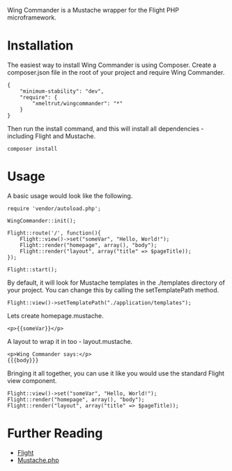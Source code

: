 Wing Commander is a Mustache wrapper for the Flight PHP microframework.

Installation
============

The easiest way to install Wing Commander is using Composer. Create a composer.json file in the root of your project and require Wing Commander.

    {
        "minimum-stability": "dev",
        "require": {
            "xmeltrut/wingcommander": "*"
        }
    }

Then run the install command, and this will install all dependencies - including Flight and Mustache.

    composer install

Usage
=====

A basic usage would look like the following.

    require 'vendor/autoload.php';

    WingCommander::init();

    Flight::route('/', function(){
        Flight::view()->set("someVar", "Hello, World!");
        Flight::render("homepage", array(), "body");
        Flight::render("layout", array("title" => $pageTitle));
    });

    Flight::start();

By default, it will look for Mustache templates in the ./templates directory of your project. You can change this by calling the setTemplatePath method.

    Flight::view()->setTemplatePath("./application/templates");

Lets create homepage.mustache.

    <p>{{someVar}}</p>

A layout to wrap it in too - layout.mustache.

    <p>Wing Commander says:</p>
    {{{body}}}

Bringing it all together, you can use it like you would use the standard Flight view component.

    Flight::view()->set("someVar", "Hello, World!");
    Flight::render("homepage", array(), "body");
    Flight::render("layout", array("title" => $pageTitle));

Further Reading
===============

* [Flight](http://flightphp.com/)
* [Mustache.php](https://github.com/bobthecow/mustache.php)
